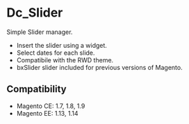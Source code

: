 Dc_Slider
=========
Simple Slider manager.

* Insert the slider using a widget.
* Select dates for each slide.
* Compatibile with the RWD theme.
* bxSlider slider included for previous versions of Magento.
 
Compatibility
-------------
- Magento CE: 1.7, 1.8, 1.9
- Magento EE: 1.13, 1.14
